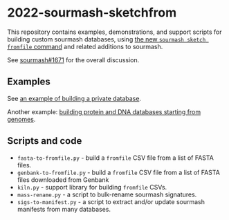 # 2022-sourmash-sketchfrom

This repository contains examples, demonstrations, and support scripts
for building custom sourmash databases, using
[the new `sourmash sketch fromfile` command](https://github.com/sourmash-bio/sourmash/pull/1885)
and related additions to sourmash.

See [sourmash#1671](https://github.com/sourmash-bio/sourmash/issues/1671) for
the overall discussion.

## Examples

See [an example of building a private database](./example.private/).

Another example: [building protein and DNA databases starting from genomes](./example.private+protein).

## Scripts and code

* `fasta-to-fromfile.py` - build a `fromfile` CSV file from a list of FASTA files.
* `genbank-to-fromfile.py` - build a `fromfile` CSV file from a list of FASTA files downloaded from Genbank
* `kiln.py` - support library for building `fromfile` CSVs.
* `mass-rename.py` - a script to bulk-rename sourmash signatures.
* `sigs-to-manifest.py` - a script to extract and/or update sourmash manifests from many databases.
